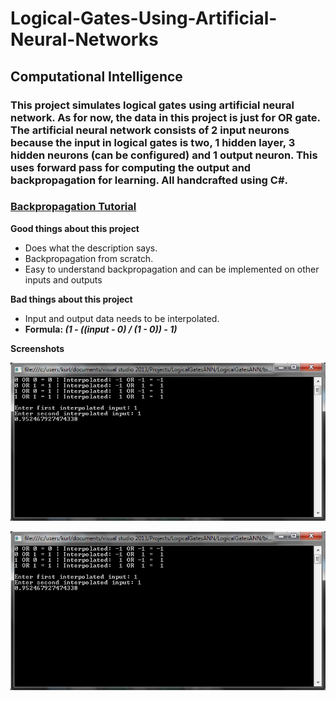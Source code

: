 # Logical-Gates-Using-Artificial-Neural-Networks

## Computational Intelligence

### This project simulates logical gates using artificial neural network. As for now, the data in this project is just for OR gate. The artificial neural network consists of 2 input neurons because the input in logical gates is two, 1 hidden layer, 3 hidden neurons (can be configured) and 1 output neuron. This uses forward pass for computing the output and backpropagation for learning. All handcrafted using C#. 

### [Backpropagation Tutorial](https://mattmazur.com/2015/03/17/a-step-by-step-backpropagation-example/)

**Good things about this project**
- Does what the description says.
- Backpropagation from scratch.
- Easy to understand backpropagation and can be implemented on other inputs and outputs

**Bad things about this project**
- Input and output data needs to be interpolated. 
- **Formula: _(1 - ((input - 0) / (1 - 0)) - 1)_**

**Screenshots**

![alt tag](https://github.com/kurlp00/Logical-Gates-Using-Artificial-Neural-Networks/blob/master/screenshots/a.png)

![alt tag](https://github.com/kurlp00/Logical-Gates-Using-Artificial-Neural-Networks/blob/master/screenshots/a.png)
